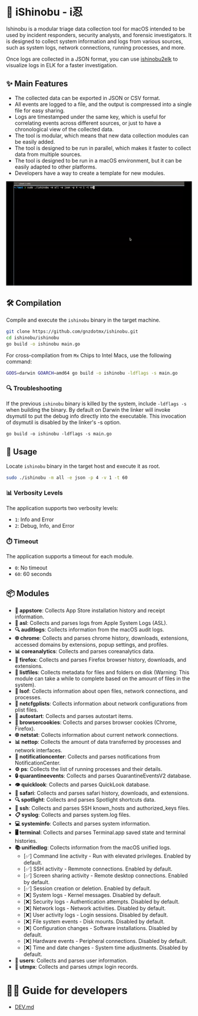 # 🥷 iShinobu - i忍
Ishinobu is a modular triage data collection tool for macOS intended to be used by incident responders, security analysts, and forensic investigators.
It is designed to collect system information and logs from various sources, such as system logs, network connections, running processes, and more.

Once logs are collected in a JSON format, you can use [ishinobu2elk](https://github.com/gnzdotmx/ishinobu2elk) to visualize logs in ELK for a faster investigation.

## ✨ Main Features
- The collected data can be exported in JSON or CSV format.
- All events are logged to a file, and the output is compressed into a single file for easy sharing.
- Logs are timestamped under the same key, which is useful for correlating events across different sources, or just to have a chronological view of the collected data.
- The tool is modular, which means that new data collection modules can be easily added.
- The tool is designed to be run in parallel, which makes it faster to collect data from multiple sources.
- The tool is designed to be run in a macOS environment, but it can be easily adapted to other platforms.
- Developers have a way to create a template for new modules.

![How to](./src/how-to-gif.gif)


## 🛠️ Compilation
Compile and execute the `ishinobu` binary in the target machine.
```bash
git clone https://github.com/gnzdotmx/ishinobu.git
cd ishinobu/ishinobu
go build -o ishinobu main.go
```

For cross-compilation from `Mx` Chips to Intel Macs, use the following command:
```bash
GOOS=darwin GOARCH=amd64 go build -o ishinobu -ldflags -s main.go
```

### 🔍 Troubleshooting
If the previous `ishinobu` binary is killed by the system, include `-ldflags -s` when building the binary. 
By default on Darwin the linker will invoke dsymutil to put the debug info directly into the executable. This invocation of dsymutil is disabled by the linker's -s option.
```
go build -o ishinobu -ldflags -s main.go
```

## 🚀 Usage
Locate `ishinobu` binary in the target host and execute it as root.
```bash
sudo ./ishinobu -m all -e json -p 4 -v 1 -t 60
```

### 📊 Verbosity Levels

The application supports two verbosity levels:

- `1`: Info and Error
- `2`: Debug, Info, and Error

### ⏱️ Timeout

The application supports a timeout for each module.

- `0`: No timeout
- `60`: 60 seconds

## 📦 Modules
- **📱 appstore**: Collects App Store installation history and receipt information.
- **📜 asl**: Collects and parses logs from Apple System Logs (ASL).
- **🔍 auditlogs**: Collects information from the macOS audit logs.
- **🌐 chrome**: Collects and parses chrome history, downloads, extensions, accessed domains by extensions, popup settings, and profiles.
- **📊 coreanalytics**: Collects and parses coreanalytics data.
- **🦊 firefox**: Collects and parses Firefox browser history, downloads, and extensions.
- **📂 listfiles**: Collects metadata for files and folders on disk (Warning: This module can take a while to complete based on the amount of files in the system).
- **📝 lsof**: Collects information about open files, network connections, and processes.
- **🔌 netcfgplists**: Collects information about network configurations from plist files.
- **🚀 autostart**: Collects and parses autostart items.
- **🍪 browsercookies**: Collects and parses browser cookies (Chrome, Firefox).
- **🌐 netstat**: Collects information about current network connections.
- **📊 nettop**: Collects the amount of data transferred by processes and network interfaces.
- **🔔 notificationcenter**: Collects and parses notifications from NotificationCenter.
- **⚙️ ps**: Collects the list of running processes and their details.
- **🔒 quarantineevents**: Collects and parses QuarantineEventsV2 database.
- **👁️ quicklook**: Collects and parses QuickLook database.
- **🧭 safari**: Collects and parses safari history, downloads, and extensions.
- **🔍 spotlight**: Collects and parses Spotlight shortcuts data.
- **🔑 ssh**: Collects and parses SSH known_hosts and authorized_keys files.
- **📋 syslog**: Collects and parses system.log files.
- **💻 systeminfo**: Collects and parses system information.
- **🖥️ terminal**: Collects and parses Terminal.app saved state and terminal histories.
- **📚 unifiedlog**: Collects information from the macOS unified logs.
	- [✅] Command line activity - Run with elevated privileges. Enabled by default.	
	- [✅] SSH activity - Remmote connections. Enabled by default.
	- [✅] Screen sharing activity - Remote desktop connections. Enabled by default.
	- [✅] Session creation or deletion. Enabled by default.
	- [❌] System logs - Kernel messages. Disabled by default.
	- [❌] Security logs - Authentication attempts. Disabled by default.
	- [❌] Network logs - Network activities. Disabled by default.
	- [❌] User activity logs - Login sessions. Disabled by default.
	- [❌] File system events - Disk mounts. Disabled by default.
	- [❌] Configuration changes - Software installations. Disabled by default.
	- [❌] Hardware events - Peripheral connections. Disabled by default.
	- [❌] Time and date changes - System time adjustments. Disabled by default.
- **👥 users**: Collects and parses user information.
- **🔐 utmpx**: Collects and parses utmpx login records.

# 👨‍💻 Guide for developers
- [DEV.md](./DEV.md)
